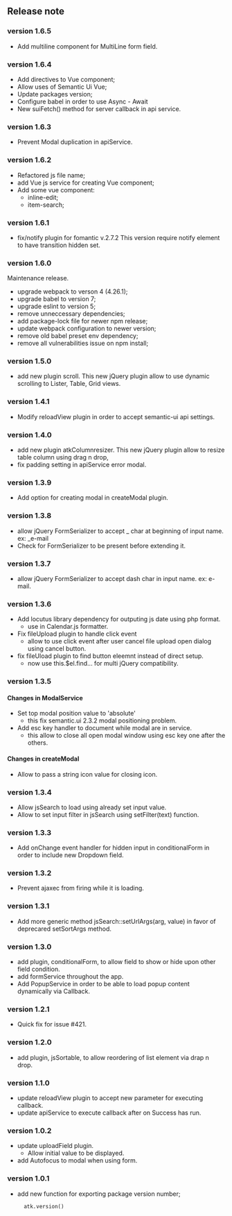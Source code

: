 ## Release note

### version 1.6.5

 - Add multiline component for MultiLine form field.

### version 1.6.4

 - Add directives to Vue component;
 - Allow uses of Semantic Ui Vue;
 - Update packages version;
 - Configure babel in order to use Async - Await
 - New suiFetch() method for server callback in api service.

### version 1.6.3

 - Prevent Modal duplication in apiService.

### version 1.6.2

 - Refactored js file name;
 - add Vue js service for creating Vue component;
 - Add some vue component:
    - inline-edit;
    - item-search;

### version 1.6.1

- fix/notify plugin for fomantic v.2.7.2
  This version require notify element to have transition hidden set.

### version 1.6.0

Maintenance release.
 - upgrade webpack to verson 4 (4.26.1);
 - upgrade babel to version 7;
 - upgrade eslint to version 5;
 - remove unneccessary dependencies;
 - add package-lock file for newer npm release;
 - update webpack configuration to newer version;
 - remove old babel preset env dependency;
 - remove all vulnerabilities issue on npm install;

### version 1.5.0

 - add new plugin scroll. This new jQuery plugin allow to use dynamic scrolling to Lister, Table, Grid views.

### version 1.4.1

 - Modify reloadView plugin in order to accept semantic-ui api settings.

### version 1.4.0

 - add new plugin atkColumnresizer. This new jQuery plugin allow to resize table column using drag n drop,
 - fix padding setting in apiService error modal.

### version 1.3.9

  - Add option for creating modal in createModal plugin.

### version 1.3.8

  - allow jQuery FormSerializer to accept _ char at beginning of input name. ex: _e-mail
  - Check for FormSerializer to be present before extending it. 


### version 1.3.7

  - allow jQuery FormSerializer to accept dash char in input name. ex: e-mail. 

### version 1.3.6

  - Add locutus library dependency for outputing js date using php format.
    - use in Calendar.js formatter. 
  - Fix fileUpload plugin to handle click event 
    - allow to use click event after user cancel file upload open dialog using cancel button.
  - fix fileUload plugin to find button eleemnt instead of direct setup. 
    - now use this.$el.find... for multi jQuery compatibility.

### version 1.3.5

#### Changes in ModalService
  - Set top modal position value to 'absolute'
    - this fix semantic.ui 2.3.2 modal positioning problem.
  - Add esc key handler to document while modal are in service.
    - this allow to close all open modal window using esc key one after the others.  
#### Changes in createModal
  - Allow to pass a string icon value for closing icon.  

### version 1.3.4

  - Allow jsSearch to load using already set input value.
  - Allow to set input filter in jsSearch using setFilter(text) function.

### version 1.3.3

   - Add onChange event handler for hidden input in conditionalForm in order to include new Dropdown field.

### version 1.3.2

  - Prevent ajaxec from firing while it is loading.

### version 1.3.1

  - Add more generic method jsSearch::setUrlArgs(arg, value) in favor of deprecared setSortArgs method.
  
### version 1.3.0

  - add plugin, conditionalForm, to allow field to show or hide upon other field condition.
  - add formService throughout the app.  
  - Add PopupService in order to be able to load popup content dynamically via Callback.

### version 1.2.1

  - Quick fix for issue #421.

### version 1.2.0

  - add plugin, jsSortable, to allow reordering of list element via drap n drop.

### version 1.1.0

  - update reloadView plugin to accept new parameter for executing callback.
  - update apiService to execute callback after on Success has run.

### version 1.0.2

  - update uploadField plugin.
    - Allow initial value to be displayed.
  - add Autofocus to modal when using form.

### version 1.0.1

- add new function for exporting package version number;
  ```
    atk.version()
  ``` 